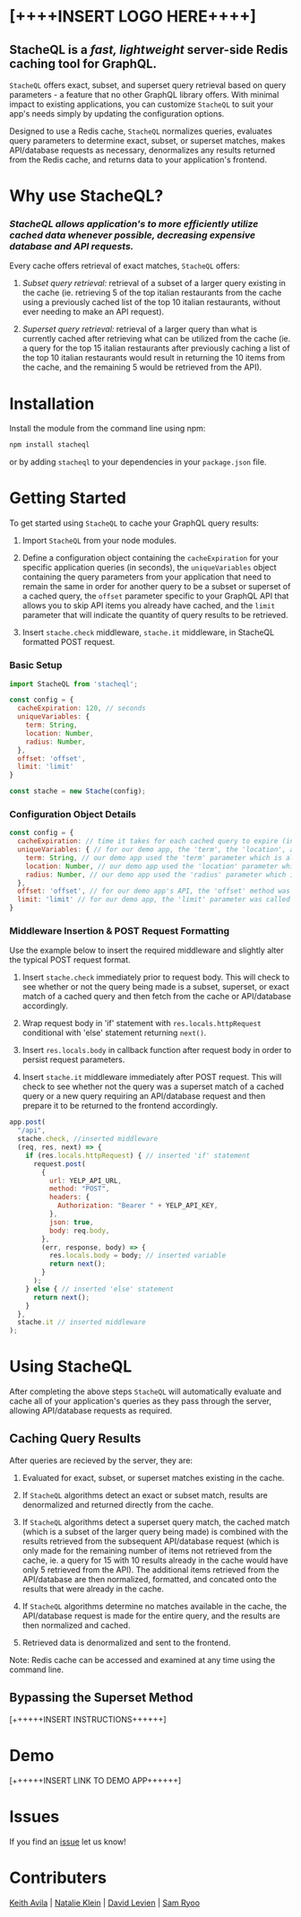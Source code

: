 # [++++INSERT LOGO HERE++++]

## StacheQL is a __*fast, lightweight*__ server-side Redis caching tool for GraphQL.

`StacheQL` offers exact, subset, and superset query retrieval based on query parameters - a feature that no other GraphQL library offers. With minimal impact to existing applications, you can customize `StacheQL` to suit your app's needs simply by updating the configuration options.

Designed to use a Redis cache, `StacheQL` normalizes queries, evaluates query parameters to determine exact, subset, or superset matches, makes API/database requests as necessary, denormalizes any results returned from the Redis cache, and returns data to your application's frontend.

# Why use StacheQL?

### *StacheQL allows application's to more efficiently utilize cached data whenever possible, decreasing expensive database and API requests.*

Every cache offers retrieval of exact matches, `StacheQL` offers:

1. *Subset query retrieval:* retrieval of a subset of a larger query existing in the cache (ie. retrieving 5 of the top italian restaurants from the cache using a previously cached list of the top 10 italian restaurants, without ever needing to make an API request).

2. *Superset query retrieval:* retrieval of a larger query than what is currently cached after retrieving what can be utilized from the cache (ie. a query for the top 15 italian restaurants after previously caching a list of the top 10 italian restaurants would result in returning the 10 items from the cache, and the remaining 5 would be retrieved from the API).

# Installation

Install the module from the command line using npm:

```bash
npm install stacheql
```

or by adding `stacheql` to your dependencies in your `package.json` file.

# Getting Started

To get started using `StacheQL` to cache your GraphQL query results:

1. Import `StacheQL` from your node modules.

2. Define a configuration object containing the `cacheExpiration` for your specific application queries (in seconds), the `uniqueVariables` object containing the query parameters from your application that need to remain the same in order for another query to be a subset or superset of a cached query, the `offset` parameter specific to your GraphQL API that allows you to skip API items you already have cached, and the `limit` parameter that will indicate the quantity of query results to be retrieved.

3. Insert `stache.check` middleware, `stache.it` middleware, in StacheQL formatted POST request.

### Basic Setup

```js
import StacheQL from 'stacheql';

const config = {
  cacheExpiration: 120, // seconds
  uniqueVariables: {
    term: String,
    location: Number,
    radius: Number,
  },
  offset: 'offset',
  limit: 'limit'
}

const stache = new Stache(config);
```

### Configuration Object Details

```js
const config = {
  cacheExpiration: // time it takes for each cached query to expire (in seconds)
  uniqueVariables: { // for our demo app, the 'term', the 'location', and the 'radius' parameters need to match between queries for them to be considered for subset or superset retrievals 
    term: String, // our demo app used the 'term' parameter which is always of type String
    location: Number, // our demo app used the 'location' parameter which is always of type Number
    radius: Number, // our demo app used the 'radius' parameter which is always of type Numer
  },
  offset: 'offset', // for our demo app's API, the 'offset' method was called 'offset'
  limit: 'limit' // for our demo app, the 'limit' parameter was called 'limit'
}
```

### Middleware Insertion & POST Request Formatting

Use the example below to insert the required middleware and slightly alter the typical POST request format.

1. Insert `stache.check` immediately prior to request body. This will check to see whether or not the query being made is a subset, superset, or exact match of a cached query and then fetch from the cache or API/database accordingly.

2. Wrap request body in 'if' statement with `res.locals.httpRequest` conditional with 'else' statement returning `next()`.

3. Insert `res.locals.body` in callback function after request body in order to persist request parameters.

4. Insert `stache.it` middleware immediately after POST request. This will check to see whether not the query was a superset match of a cached query or a new query requiring an API/database request and then prepare it to be returned to the frontend accordingly.

```js
app.post(
  "/api",
  stache.check, //inserted middleware
  (req, res, next) => {
    if (res.locals.httpRequest) { // inserted 'if' statement
      request.post(
        {
          url: YELP_API_URL,
          method: "POST",
          headers: {
            Authorization: "Bearer " + YELP_API_KEY,
          },
          json: true,
          body: req.body,
        },
        (err, response, body) => {
          res.locals.body = body; // inserted variable
          return next();
        }
      );
    } else { // inserted 'else' statement
      return next();
    }
  },
  stache.it // inserted middleware
);
```

# Using StacheQL

After completing the above steps `StacheQL` will automatically evaluate and cache all of your application's queries as they pass through the server, allowing API/database requests as required.

## Caching Query Results

After queries are recieved by the server, they are:

1. Evaluated for exact, subset, or superset matches existing in the cache.

2. If `StacheQL` algorithms detect an exact or subset match, results are denormalized and returned directly from the cache.

3. If `StacheQL` algorithms detect a superset query match, the cached match (which is a subset of the larger query being made) is combined with the results retrieved from the subsequent API/database request (which is only made for the remaining number of items not retrieved from the cache, ie. a query for 15 with 10 results already in the cache would have only 5 retrieved from the API). The additional items retrieved from the API/database are then normalized, formatted, and concated onto the results that were already in the cache.

4. If `StacheQL` algorithms determine no matches available in the cache, the API/database request is made for the entire query, and the results are then normalized and cached.

5. Retrieved data is denormalized and sent to the frontend.

Note: Redis cache can be accessed and examined at any time using the command line.

## Bypassing the Superset Method

[++++++INSERT INSTRUCTIONS++++++]

# Demo

[++++++INSERT LINK TO DEMO APP++++++]

# Issues

If you find an [issue](https://github.com/stacheql/StacheQL/issues) let us know!

# Contributers

[Keith Avila] | [Natalie Klein] | [David Levien] | [Sam Ryoo]

[Keith Avila]: https://github.com/keithav
[Natalie Klein]: https://github.com/natalie-klein
[David Levien]: https://github.com/dlev01
[Sam Ryoo]: https://github.com/samryoo